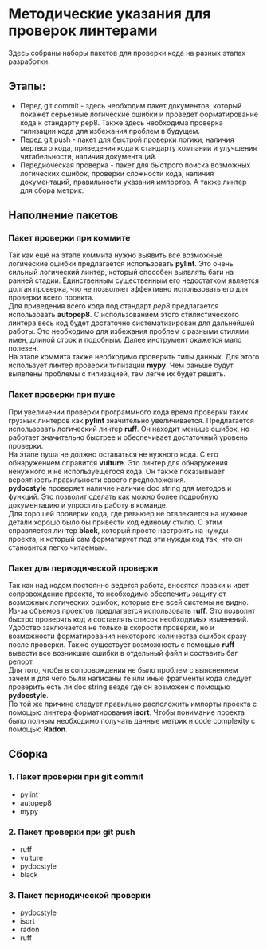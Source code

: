 # Методические указания для проверок линтерами
Здесь собраны наборы пакетов для проверки кода на разных этапах разработки.  

## **Этапы:**
* Перед git commit - здесь необходим пакет документов, который покажет серьезные логические ошибки и проведет
форматирование кода к стандарту pep8. Также здесь необходима проверка типизации кода для избежания проблем в будущем.
* Перед git push - пакет для быстрой проверки логики, наличия мертвого кода, приведения кода к стандарту компании и
улучшения читабельности, наличия документаций.
* Передиоческая проверка - пакет для быстрого поиска возможных логических ошибок, проверки сложности кода, наличия
документаций, правильности указания импортов. А также линтер для сбора метрик.

## Наполнение пакетов
### Пакет проверки при коммите
Так как ещё на этапе коммита нужно выявить все возможные логические ошибки предлагается использовать **pylint**. Это
очень сильный логический линтер, который способен выявлять баги на ранней стадии. Единственным существенным его 
недостатком является долгая проверка, что не позволяет эффективно использовать его для проверки всего проекта.  
Для приведения всего кода под стандарт *pep8* предлагается использовать **autopep8**. С использованием этого
стилистического линтера весь код будет достаточно систематизирован для дальнейшей работы. Это необходимо для
избежания проблем с разными стилями имен, длиной строк и подобным. Далее инструмент окажется мало полезен.  
На этапе коммита также необходимо проверить типы данных. Для этого использует линтер проверки типизации **mypy**.
Чем раньше будут выявлены проблемы с типизацией, тем легче их будет решить.

### Пакет проверки при пуше
При увеличении проверки программного кода время проверки таких грузных линтеров как **pylint** значительно
увеличивается. Предлагается использовать логический линтер **ruff**. Он находит меньше ошибок, но работает
значительно быстрее и обеспечивает достаточный уровень проверки.  
На этапе пуша не должно оставаться не нужного кода. С его обнаружением справится **vulture**. Это линтер для 
обнаружения ненужного и не используещегося кода. Он также показывыает вероятность правильности своего предположения.  
**pydocstyle** проверяет наличие наличие doc string для методов и функций. Это позволит сделать как можно более
подробную документацию и упростить работу в команде.  
Для хорошей проверки кода, где ревьюер не отвлекается на нужные детали хорошо было бы привести код единому стилю.
С этим справляется линтер **black**, который просто настроить на нужды проекта, и который сам форматирует под эти
нужды код так, что он становится легко читаемым.

### Пакет для периодической проверки
Так как над кодом постоянно ведется работа, вносятся правки и идет сопровождение проекта, то необходимо обеспечить 
защиту от возможных логических ошибок, которые вне всей системы не видно. Из-за объемов проектов предлагается
использовать **ruff**. Это позволит быстро проверять код и составлять список необходимых изменений. Удобство
заключается не только в скорости проверки, но и возможности форматирования некоторого количества ошибок сразу после
проверки. Также существует возможность с помощью **ruff** вывести все возникшие ошибки в отдельный файл и составить
баг репорт.  
Для того, чтобы в сопровождении не было проблем с выяснением зачем и для чего были написаны те или иные
фрагменты кода следует проверить есть ли doc string везде где он возможен с помощью **pydocstyle**.  
По той же причине следует правильно расположить импорты проекта с помощью линтера форматирования **isort**.
Чтобы понимание проекта было полным необходимо получать данные метрик и code complexity с помощью **Radon**.

## Сборка
### 1. Пакет проверки при git commit
* pylint
* autopep8
* mypy
### 2. Пакет проверки при git push
* ruff
* vulture
* pydocstyle
* black
### 3. Пакет периодической проверки
* pydocstyle
* isort
* radon
* ruff